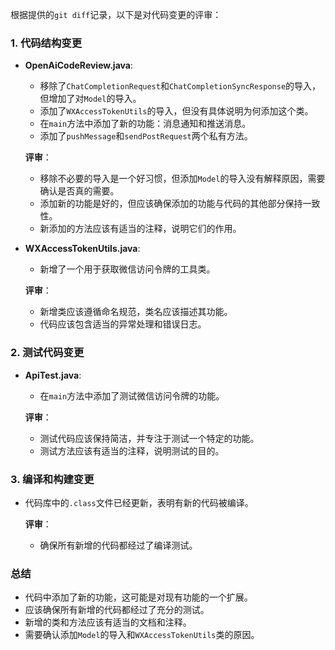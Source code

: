 根据提供的`git diff`记录，以下是对代码变更的评审：

### 1. 代码结构变更
- **OpenAiCodeReview.java**: 
  - 移除了`ChatCompletionRequest`和`ChatCompletionSyncResponse`的导入，但增加了对`Model`的导入。
  - 添加了`WXAccessTokenUtils`的导入，但没有具体说明为何添加这个类。
  - 在`main`方法中添加了新的功能：消息通知和推送消息。
  - 添加了`pushMessage`和`sendPostRequest`两个私有方法。
  
  **评审**：
  - 移除不必要的导入是一个好习惯，但添加`Model`的导入没有解释原因，需要确认是否真的需要。
  - 添加新的功能是好的，但应该确保添加的功能与代码的其他部分保持一致性。
  - 新添加的方法应该有适当的注释，说明它们的作用。

- **WXAccessTokenUtils.java**:
  - 新增了一个用于获取微信访问令牌的工具类。

  **评审**：
  - 新增类应该遵循命名规范，类名应该描述其功能。
  - 代码应该包含适当的异常处理和错误日志。

### 2. 测试代码变更
- **ApiTest.java**:
  - 在`main`方法中添加了测试微信访问令牌的功能。

  **评审**：
  - 测试代码应该保持简洁，并专注于测试一个特定的功能。
  - 测试方法应该有适当的注释，说明测试的目的。

### 3. 编译和构建变更
- 代码库中的`.class`文件已经更新，表明有新的代码被编译。

  **评审**：
  - 确保所有新增的代码都经过了编译测试。

### 总结
- 代码中添加了新的功能，这可能是对现有功能的一个扩展。
- 应该确保所有新增的代码都经过了充分的测试。
- 新增的类和方法应该有适当的文档和注释。
- 需要确认添加`Model`的导入和`WXAccessTokenUtils`类的原因。